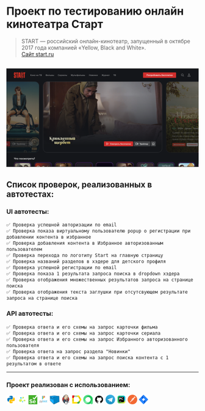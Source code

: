 # Проект по тестированию онлайн кинотеатра Старт

> START — российский онлайн-кинотеатр, запущенный в октябре 2017 года компанией «Yellow, Black and White».  
> [Сайт start.ru](https://start.ru/)

![](assets/start.png)
----

<!-- Список проверок-->
## Список проверок, реализованных в автотестах:

### UI автотесты:

    ✅ Проверка успешной авторизации по email
    ✅ Проверка показа виртуальному пользователю popup о регистрации при добавлении контента в избранное
    ✅ Проверка добавления контента в Избранное авторизованным пользователем  
    ✅ Проверка перехода по логотипу Start на главную страницу
    ✅ Проверка названий разделов в хэдере для детского профиля
    ✅ Проверка успешной регистрации по email
    ✅ Проверка показа 1 результата запроса поиска в dropdown хэдера
    ✅ Проверка отображения множественных результатов запроса на странице поиска
    ✅ Проверка отображения текста заглушки при отсутсвующем результате запроса на странице поиска

### API автотесты:  

    ✅ Проверка ответа и его схемы на запрос карточки фильма
    ✅ Проверка ответа и его схемы на запрос карточки сериала
    ✅ Проверка ответа и его схемы на запрос Избранного авторизованного пользователя
    ✅ Проверка ответа на запрос раздела "Новинки"
    ✅ Проверка ответа и его схемы на запрос поиска контента с 1 результатом в ответе

----
<!-- Tools -->

### Проект реализован с использованием:

<p  align="left">
<code><img width="5%" title="python" src="assets/python.png"></code>
<code><img width="5%" title="selene" src="assets/selene.png"></code>
<code><img width="4.5%" title="selenium" src="assets/selenium.png"></code>
<code><img width="5%" title="pytest" src="assets/pytest.png"></code>
<code><img width="5%" title="selenoid" src="assets/selenoid.png"></code>
<code><img width="5%" title="jenkins" src="assets/jenkins.png"></code>
<code><img width="5%" title="allure" src="assets/allure_report.png"></code>
<code><img width="5%" title="alluretestops" src="assets/allure_testops.png"></code>
<code><img width="5%" title="github" src="assets/github.png"></code>  
<code><img width="5%" title="telegram" src="assets/tg.png"></code>   
<code><img width="5%" title="pycharm" src="assets/intellij_pycharm.png"></code>
<code><img width="5%" title="postman" src="assets/postman.png"></code>
<code><img width="5%" title="jira" src="assets/jira.png"></code>


